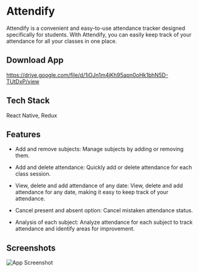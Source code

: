 
# Attendify

Attendify is a convenient and easy-to-use attendance tracker designed specifically for students. With Attendify, you can easily keep track of your attendance for all your classes in one place.

## Download App

https://drive.google.com/file/d/1iOJn1m4jKh95apn0oHk1bhN5D-TUtDxP/view

## Tech Stack

React Native, Redux


## Features

- Add and remove subjects: Manage subjects by adding or removing them.

- Add and delete attendance: Quickly add or delete attendance for each class session.

- View, delete and add attendance of any date: View, delete and add attendance for any date, making it easy to keep track of your attendance.

- Cancel present and absent option: Cancel mistaken attendance status.

- Analysis of each subject: Analyze attendance for each subject to track attendance and identify areas for improvement.

## Screenshots

![App Screenshot](https://firebasestorage.googleapis.com/v0/b/attendify-tracker.appspot.com/o/Screenshots%2FGroup%20Screenshot.png?alt=media&token=eb835dcb-d75f-4671-913a-d31b90894ec5)





